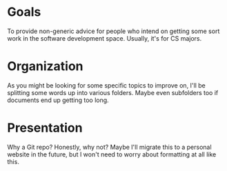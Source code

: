 # Goals
To provide non-generic advice for people who intend on getting some sort work in the software development space.
Usually, it's for CS majors.

# Organization
As you might be looking for some specific topics to improve on, I'll be splitting some words up into various folders.
Maybe even subfolders too if documents end up getting too long.

# Presentation
Why a Git repo? Honestly, why not?
Maybe I'll migrate this to a personal website in the future, but I won't need to worry about formatting at all like this.
